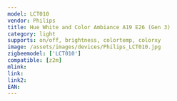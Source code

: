 ```yaml
---
model: LCT010
vendor: Philips
title: Hue White and Color Ambiance A19 E26 (Gen 3)
category: light
supports: on/off, brightness, colortemp, colorxy
image: /assets/images/devices/Philips_LCT010.jpg
zigbeemodel: ['LCT010'] 
compatible: [z2m]
mlink: 
link: 
link2: 
EAN: 
---
```

